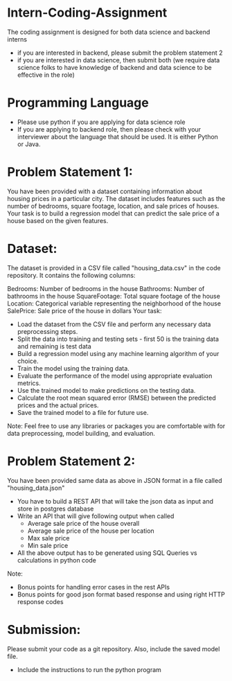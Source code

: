 # Intern-Coding-Assignment
The coding assignment is designed for both data science and backend interns
- if you are interested in backend, please submit the problem statement 2
- if you are interested in data science, then submit both (we require data science folks to have knowledge of backend and data science to be effective in the role)

# Programming Language
- Please use python if you are applying for data science role
- If you are applying to backend role, then please check with your interviewer about the language that should be used. It is either Python or Java.

# Problem Statement 1:
You have been provided with a dataset containing information about housing prices in a particular city. The dataset includes features such as the number of bedrooms, square footage, location, and sale prices of houses. Your task is to build a regression model that can predict the sale price of a house based on the given features.

# Dataset:
The dataset is provided in a CSV file called "housing_data.csv" in the code repository. It contains the following columns:

Bedrooms: Number of bedrooms in the house
Bathrooms: Number of bathrooms in the house
SquareFootage: Total square footage of the house
Location: Categorical variable representing the neighborhood of the house
SalePrice: Sale price of the house in dollars
Your task:

- Load the dataset from the CSV file and perform any necessary data preprocessing steps.
- Split the data into training and testing sets - first 50 is the training data and remaining is test data
- Build a regression model using any machine learning algorithm of your choice.
- Train the model using the training data.
- Evaluate the performance of the model using appropriate evaluation metrics.
- Use the trained model to make predictions on the testing data.
- Calculate the root mean squared error (RMSE) between the predicted prices and the actual prices.
- Save the trained model to a file for future use.


Note: Feel free to use any libraries or packages you are comfortable with for data preprocessing, model building, and evaluation.

# Problem Statement 2:
You have been provided same data as above in JSON format in a file called "housing_data.json"

- You have to build a REST API that will take the json data as input and store in postgres database
- Write an API that will give following output when called
  - Average sale price of the house overall
  - Average sale price of the house per location
  - Max sale price
  - Min sale price
- All the above output has to be generated using SQL Queries vs calculations in python code

Note:
- Bonus points for handling error cases in the rest APIs
- Bonus points for good json format based response and using right HTTP response codes


# Submission:
Please submit your code as a git repository. Also, include the saved model file.
- Include the instructions to run the python program
